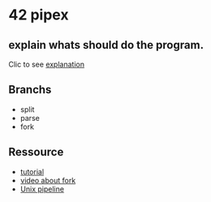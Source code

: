 # 42 pipex

## explain whats should do the program.

Clic to see [explanation](./Assets/readme/explain.md)

## Branchs

* split
* parse
* fork

## Ressource

* [tutorial](https://csnotes.medium.com/pipex-tutorial-42-project-4469f5dd5901)
* [video about fork](https://www.youtube.com/watch?v=cex9XrZCU14)
* [Unix pipeline](https://en.wikipedia.org/wiki/Pipeline_(Unix))
